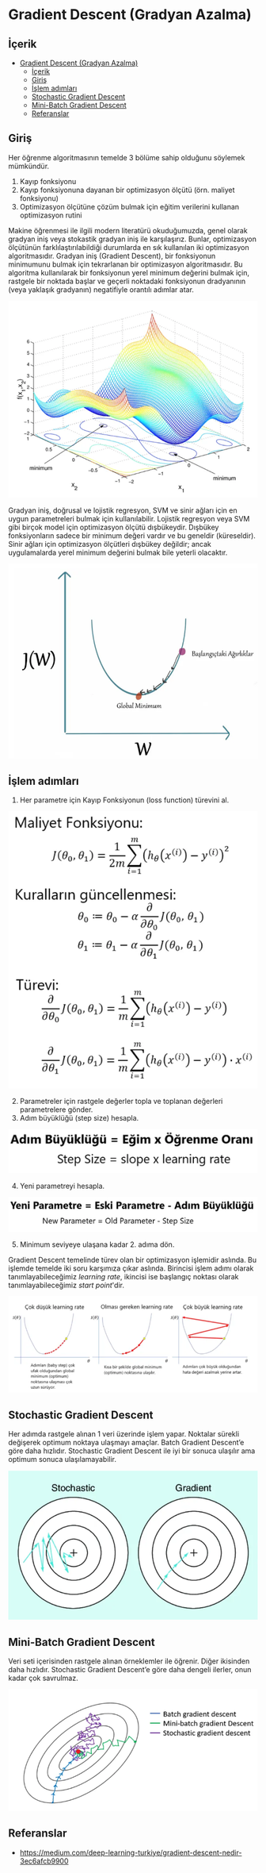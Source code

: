 # Gradient Descent (Gradyan Azalma)

## İçerik
- [Gradient Descent (Gradyan Azalma)](#gradient-descent-gradyan-azalma)
  - [İçerik](#i̇çerik)
  - [Giriş](#giriş)
  - [İşlem adımları](#i̇şlem-adımları)
  - [Stochastic Gradient Descent](#stochastic-gradient-descent)
  - [Mini-Batch Gradient Descent](#mini-batch-gradient-descent)
  - [Referanslar](#referanslar)

## Giriş

Her öğrenme algoritmasının temelde 3 bölüme sahip olduğunu söylemek mümkündür.

1. Kayıp fonksiyonu
2. Kayıp fonksiyonuna dayanan bir optimizasyon ölçütü (örn. maliyet fonksiyonu)
3. Optimizasyon ölçütüne çözüm bulmak için eğitim verilerini kullanan optimizasyon rutini

Makine öğrenmesi ile ilgili modern literatürü okuduğumuzda, genel olarak gradyan iniş veya stokastik gradyan iniş ile karşılaşırız. Bunlar, optimizasyon ölçütünün farklılaştırılabildiği durumlarda en sık kullanılan iki optimizasyon algoritmasıdır. Gradyan iniş (Gradient Descent), bir fonksiyonun minimumunu bulmak için tekrarlanan bir optimizasyon algoritmasıdır. Bu algoritma kullanılarak bir fonksiyonun yerel minimum değerini bulmak için, rastgele bir noktada başlar ve geçerli noktadaki fonksiyonun dradyanının (veya yaklaşık gradyanın) negatifiyle orantılı adımlar atar.

![Gradient](photo/1.PNG)

Gradyan iniş, doğrusal ve lojistik regresyon, SVM ve sinir ağları için en uygun parametreleri bulmak için kullanılabilir. Lojistik regresyon veya SVM gibi birçok model için optimizasyon ölçütü dışbükeydir. Dışbükey fonksiyonların sadece bir minimum değeri vardır ve bu geneldir (küreseldir). Sinir ağları için optimizasyon ölçütleri dışbükey değildir; ancak uygulamalarda yerel minimum değerini bulmak bile yeterli olacaktır.

![Gradient](photo/2.PNG)


## İşlem adımları

1. Her parametre için Kayıp Fonksiyonun (loss function) türevini al.
   
![Gradient](photo/3.PNG)

2. Parametreler için rastgele değerler topla ve toplanan değerleri parametrelere gönder.
3. Adım büyüklüğü (step size) hesapla.

![Gradient](photo/4.PNG)

4. Yeni parametreyi hesapla.

![Gradient](photo/5.PNG)

5. Minimum seviyeye ulaşana kadar 2. adıma dön.

Gradient Descent temelinde türev olan bir optimizasyon işlemidir aslında. Bu işlemde temelde iki soru karşımıza çıkar aslında. Birincisi işlem adımı olarak tanımlayabileceğimiz *learning rate*, ikincisi ise başlangıç noktası olarak tanımlayabileceğimiz *start point*'dir.

![Gradient](photo/6.PNG)

## Stochastic Gradient Descent

Her adımda rastgele alınan 1 veri üzerinde işlem yapar. Noktalar sürekli değişerek optimum noktaya ulaşmayı amaçlar. Batch Gradient Descent’e göre daha hızlıdır. Stochastic Gradient Descent ile iyi bir sonuca ulaşılır ama optimum sonuca ulaşılamayabilir.

![Gradient](photo/7.PNG)

## Mini-Batch Gradient Descent

Veri seti içerisinden rastgele alınan örneklemler ile öğrenir. Diğer ikisinden daha hızlıdır. Stochastic Gradient Descent’e göre daha dengeli ilerler, onun kadar çok savrulmaz.

![Gradient](photo/8.PNG)

## Referanslar

* https://medium.com/deep-learning-turkiye/gradient-descent-nedir-3ec6afcb9900
